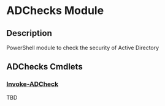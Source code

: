 ﻿---
Module Name: ADChecks
Module Guid: 0f4009c1-dc52-4f4a-b876-01bff266dd19
Download Help Link: https://github.com/ocd-nl/ADChecks/release/ADChecks/docs/ADChecks.md
Help Version: 0.0.1
Locale: en-US
---

# ADChecks Module
## Description
PowerShell module to check the security of Active Directory

## ADChecks Cmdlets
### [Invoke-ADCheck](Invoke-ADCheck.md)
TBD


